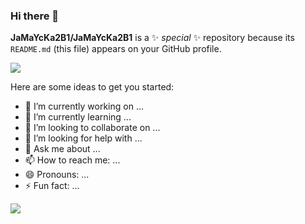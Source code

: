 ### Hi there 👋


**JaMaYcKa2B1/JaMaYcKa2B1** is a ✨ _special_ ✨ repository because its `README.md` (this file) appears on your GitHub profile.

<a href="https://github.com/JaMaYcKa2B1">
<img align="top" src="https://github-readme-stats.vercel.app/api?username=JaMaYcKa2B1&count_private=true&show_icons=true&hide=prs,contribs" />
</a>

Here are some ideas to get you started:

- 🔭 I’m currently working on ...
- 🌱 I’m currently learning ...
- 👯 I’m looking to collaborate on ...
- 🤔 I’m looking for help with ...
- 💬 Ask me about ...
- 📫 How to reach me: ...
- 😄 Pronouns: ...
- ⚡ Fun fact: ...

<a href="https://github.com/JaMaYcKa2B1">
<img align="top" src="https://github-readme-stats.vercel.app/api?username=JaMaYcKa2B1&show_icons=true&count_private=true&include_all_commits=true&title_color=8AFF80&text_color=F8F8F2&icon_color=708CA9&bg_color=22212C" />
</a>
